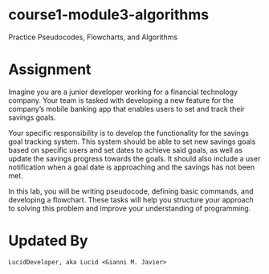 # course1-module3-algorithms
Practice Pseudocodes, Flowcharts, and Algorithms

# Assignment

Imagine you are a junior developer working for a financial technology company. Your team is tasked with developing a new feature for the company’s mobile banking app that enables users to set and track their savings goals.

Your specific responsibility is to develop the functionality for the savings goal tracking system. This system should be able to set new savings goals based on specific users and set dates to achieve said goals, as well as update the savings progress towards the goals. It should also include a user notification when a goal date is approaching and the savings has not been met.

In this lab, you will be writing pseudocode, defining basic commands, and developing a flowchart. These tasks will help you structure your approach to solving this problem and improve your understanding of programming.


# Updated By
    LucidDeveloper, aka Lucid <Gianni M. Javier>
